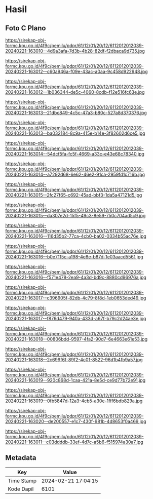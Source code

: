 # Hasil

## Foto C Plano

https://sirekap-obj-formc.kpu.go.id/4f9c/pemilu/pdpr/61/12/01/20/12/6112012012039-20240221-163010--4d9a3afa-7d3b-4b28-82df-f2dbaca9d735.jpg

https://sirekap-obj-formc.kpu.go.id/4f9c/pemilu/pdpr/61/12/01/20/12/6112012012039-20240221-163012--c60a946a-f09e-43ac-a0aa-9c458d922948.jpg

https://sirekap-obj-formc.kpu.go.id/4f9c/pemilu/pdpr/61/12/01/20/12/6112012012039-20240221-163012--1b036344-de5c-4060-8cdb-f12e516fc63e.jpg

https://sirekap-obj-formc.kpu.go.id/4f9c/pemilu/pdpr/61/12/01/20/12/6112012012039-20240221-163013--21dbc849-4c5c-47a3-b80c-527a8d370376.jpg

https://sirekap-obj-formc.kpu.go.id/4f9c/pemilu/pdpr/61/12/01/20/12/6112012012039-20240221-163013--ba032184-8c9a-415e-b14e-3f82602d6ce5.jpg

https://sirekap-obj-formc.kpu.go.id/4f9c/pemilu/pdpr/61/12/01/20/12/6112012012039-20240221-163014--54dcf5fa-fc5f-4669-a33c-e43e68c78340.jpg

https://sirekap-obj-formc.kpu.go.id/4f9c/pemilu/pdpr/61/12/01/20/12/6112012012039-20240221-163014--a7292d68-6e62-46e2-91ca-2959fd1c716b.jpg

https://sirekap-obj-formc.kpu.go.id/4f9c/pemilu/pdpr/61/12/01/20/12/6112012012039-20240221-163015--2fc27f65-c692-45ad-bbf3-1da5a47121d5.jpg

https://sirekap-obj-formc.kpu.go.id/4f9c/pemilu/pdpr/61/12/01/20/12/6112012012039-20240221-163015--da307e2d-15f5-49c3-8e59-750c704ad5c9.jpg

https://sirekap-obj-formc.kpu.go.id/4f9c/pemilu/pdpr/61/12/01/20/12/6112012012039-20240221-163016--116d35b2-77ca-4cb0-ba02-0334b55ac76e.jpg

https://sirekap-obj-formc.kpu.go.id/4f9c/pemilu/pdpr/61/12/01/20/12/6112012012039-20240221-163016--b0e7115c-a198-4e8e-b87d-1e03aacd5561.jpg

https://sirekap-obj-formc.kpu.go.id/4f9c/pemilu/pdpr/61/12/01/20/12/6112012012039-20240221-163016--f571e478-2ea9-4a3d-bd9c-8880cd96976a.jpg

https://sirekap-obj-formc.kpu.go.id/4f9c/pemilu/pdpr/61/12/01/20/12/6112012012039-20240221-163017--c396905f-82db-4c79-8f8d-1eb0653ded49.jpg

https://sirekap-obj-formc.kpu.go.id/4f9c/pemilu/pdpr/61/12/01/20/12/6112012012039-20240221-163017--f876d479-940a-433d-a67f-b79c2d24ae3e.jpg

https://sirekap-obj-formc.kpu.go.id/4f9c/pemilu/pdpr/61/12/01/20/12/6112012012039-20240221-163018--00806bdd-9597-4fa2-90d7-6e4663e61e53.jpg

https://sirekap-obj-formc.kpu.go.id/4f9c/pemilu/pdpr/61/12/01/20/12/6112012012039-20240221-163018--2c699f6f-89f2-4c01-8522-96d1b4fb9a57.jpg

https://sirekap-obj-formc.kpu.go.id/4f9c/pemilu/pdpr/61/12/01/20/12/6112012012039-20240221-163019--920c868d-1caa-421a-8e5d-ce9d77b72e91.jpg

https://sirekap-obj-formc.kpu.go.id/4f9c/pemilu/pdpr/61/12/01/20/12/6112012012039-20240221-163019--0fb5847d-12a3-4cb5-a30e-1fff6bdb829a.jpg

https://sirekap-obj-formc.kpu.go.id/4f9c/pemilu/pdpr/61/12/01/20/12/6112012012039-20240221-163020--de200557-e1c7-430f-981b-4d8653f0a469.jpg

https://sirekap-obj-formc.kpu.go.id/4f9c/pemilu/pdpr/61/12/01/20/12/6112012012039-20240221-163011--c03ddddb-33ef-4d7c-a5b6-f515974a30a7.jpg


## Metadata

| Key        | Value               |
| ---------- | ------------------- |
| Time Stamp | 2024-02-21 17:04:15 |
| Kode Dapil | 6101                |



